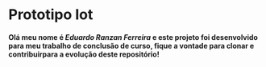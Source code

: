 # Prototipo Iot
#### Olá meu nome é *Eduardo Ranzan Ferreira* e este projeto foi desenvolvido para meu trabalho de conclusão de curso, fique a vontade para clonar e contribuirpara a evolução deste repositório!